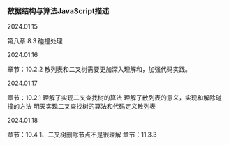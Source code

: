 ### 数据结构与算法JavaScript描述

2024.01.15

第八章 8.3 碰撞处理 

2024.01.16

章节：10.2.2 
散列表和二叉树需要更加深入理解和，加强代码实践。

2024.01.17

章节：10.2.1 
理解了实现二叉查找树的算法
理解了散列表的意义，实现和解除碰撞的方法
明天实现二叉查找树的算法和代码定义散列表

2024.01.18

章节：10.4
1、二叉树删除节点不是很理解
章节：11.3.3

